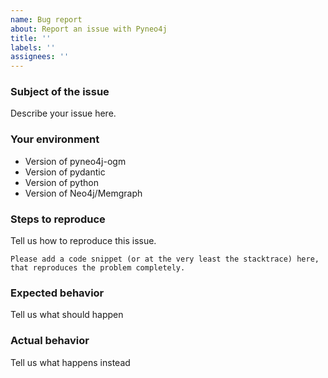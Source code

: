 ```yaml
---
name: Bug report
about: Report an issue with Pyneo4j
title: ''
labels: ''
assignees: ''
---
```


### Subject of the issue

Describe your issue here.

### Your environment

* Version of pyneo4j-ogm
* Version of pydantic
* Version of python
* Version of Neo4j/Memgraph

### Steps to reproduce

Tell us how to reproduce this issue.

```text
Please add a code snippet (or at the very least the stacktrace) here, that reproduces the problem completely.
```

### Expected behavior

Tell us what should happen

### Actual behavior

Tell us what happens instead
